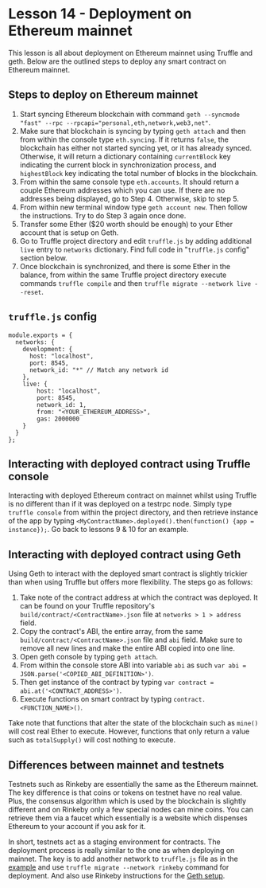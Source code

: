 # Lesson 14 - Deployment on Ethereum mainnet

This lesson is all about deployment on Ethereum mainnet using Truffle and geth. Below are the outlined steps to deploy any smart contract on Ethereum mainnet.

## Steps to deploy on Ethereum mainnet

1. Start syncing Ethereum blockchain with command `geth --syncmode "fast" --rpc --rpcapi="personal,eth,network,web3,net"`.
2. Make sure that blockchain is syncing by typing `geth attach` and then from within the console type `eth.syncing`. If it returns `false`, the blockchain has either not started syncing yet, or it has already synced. Otherwise, it will return a dictionary containing `currentBlock` key indicating the current block in synchronization process, and `highestBlock` key indicating the total number of blocks in the blockchain.
3. From within the same console type `eth.accounts`. It should return a couple Ethereum addresses which you can use. If there are no addresses being displayed, go to Step 4. Otherwise, skip to step 5.
4. From within new terminal window type `geth account new`. Then follow the instructions. Try to do Step 3 again once done.
5. Transfer some Ether ($20 worth should be enough) to your Ether account that is setup on Geth.
6. Go to Truffle project directory and edit `truffle.js` by adding additional `live` entry to `networks` dictionary. Find full code in "`truffle.js` config" section below.
7. Once blockchain is synchronized, and there is some Ether in the balance, from within the same Truffle project directory execute commands `truffle compile` and then `truffle migrate --network live --reset`.

## `truffle.js` config

```
module.exports = {
  networks: {
    development: {
      host: "localhost",
      port: 8545,
      network_id: "*" // Match any network id
    },
    live: {
    	host: "localhost",
    	port: 8545,
    	network_id: 1,
    	from: "<YOUR_ETHEREUM_ADDRESS>",
    	gas: 2000000
    }
  }
};
```

## Interacting with deployed contract using Truffle console

Interacting with deployed Ethereum contract on mainnet whilst using Truffle is no different than if it was deployed on a testrpc node. Simply type `truffle console` from within the project directory, and then retrieve instance of the app by typing `<MyContractName>.deployed().then(function() {app = instance});`. Go back to lessons 9 & 10 for an example.

## Interacting with deployed contract using Geth

Using Geth to interact with the deployed smart contract is slightly trickier than when using Truffle but offers more flexibility. The steps go as follows:

1. Take note of the contract address at which the contract was deployed. It can be found on your Truffle repository's `build/contract/<ContractName>.json` file at `networks > 1 > address` field. 
2. Copy the contract's ABI, the entire array, from the same `build/contract/<ContractName>.json` file and `abi` field. Make sure to remove all new lines and make the entire ABI copied into one line.
3. Open geth console by typing `geth attach`.
4. From within the console store ABI into variable `abi` as such `var abi = JSON.parse('<COPIED_ABI_DEFINITION>')`.
5. Then get instance of the contract by typing `var contract = abi.at('<CONTRACT_ADDRESS>')`.
6. Execute functions on smart contract by typing `contract.<FUNCTION_NAME>()`.

Take note that functions that alter the state of the blockchain such as `mine()` will cost real Ether to execute. However, functions that only return a value such as `totalSupply()` will cost nothing to execute.

## Differences between mainnet and testnets

Testnets such as Rinkeby are essentially the same as the Ethereum mainnet. The key difference is that coins or tokens on testnet have no real value. Plus, the consensus algorithm which is used by the blockchain is slightly different and on Rinkeby only a few special nodes can mine coins. You can retrieve them via a faucet which essentially is a website which dispenses Ethereum to your account if you ask for it. 

In short, testnets act as a staging environment for contracts. The deployment process is really similar to the one as when deploying on mainnet. The key is to add another network to `truffle.js` file as in the [example](https://github.com/onitsoft/BitDegree-Solidity-Course/blob/master/lesson-14/dummy-token-truffle/truffle.js) and use `truffle migrate --network rinkeby` command for deployment. And also use Rinkeby instructions for the [Geth setup](https://www.rinkeby.io/#geth).


